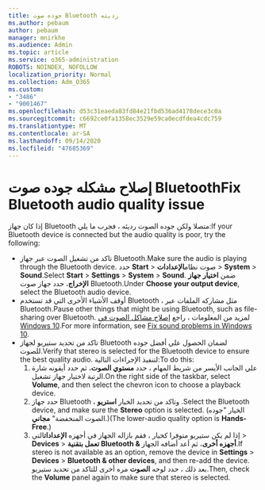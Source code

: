```yaml
---
title: جوده صوت Bluetooth رديئه
ms.author: pebaum
author: pebaum
manager: mnirkhe
ms.audience: Admin
ms.topic: article
ms.service: o365-administration
ROBOTS: NOINDEX, NOFOLLOW
localization_priority: Normal
ms.collection: Adm_O365
ms.custom:
- "3486"
- "9001467"
ms.openlocfilehash: d53c31eaeda83fd84e21fbd536ad4178dece3c0a
ms.sourcegitcommit: c6692ce0fa1358ec3529e59ca0ecdfdea4cdc759
ms.translationtype: MT
ms.contentlocale: ar-SA
ms.lasthandoff: 09/14/2020
ms.locfileid: "47685369"
---
```

# <a name="fix-bluetooth-audio-quality-issue"></a><span data-ttu-id="429c2-102">إصلاح مشكله جوده صوت Bluetooth</span><span class="sxs-lookup"><span data-stu-id="429c2-102">Fix Bluetooth audio quality issue</span></span>

<span data-ttu-id="429c2-103">إذا كان جهاز Bluetooth متصلا ولكن جوده الصوت رديئه ، فجرب ما يلي:</span><span class="sxs-lookup"><span data-stu-id="429c2-103">If your Bluetooth device is connected but the audio quality is poor, try the following:</span></span>

- <span data-ttu-id="429c2-104">تاكد من تشغيل الصوت عبر جهاز Bluetooth.</span><span class="sxs-lookup"><span data-stu-id="429c2-104">Make sure the audio is playing through the Bluetooth device.</span></span> <span data-ttu-id="429c2-105">حدد **Start**  >  صوت نظام**الإعدادات**  >  **System**  >  **Sound**.</span><span class="sxs-lookup"><span data-stu-id="429c2-105">Select **Start** > **Settings** > **System** > **Sound**.</span></span> <span data-ttu-id="429c2-106">ضمن **اختيار جهاز الإخراج**، حدد جهاز صوت Bluetooth.</span><span class="sxs-lookup"><span data-stu-id="429c2-106">Under **Choose your output device**, select the Bluetooth audio device.</span></span>
- <span data-ttu-id="429c2-107">أوقف الأشياء الأخرى التي قد تستخدم Bluetooth ، مثل مشاركه الملفات عبر Bluetooth.</span><span class="sxs-lookup"><span data-stu-id="429c2-107">Pause other things that might be using Bluetooth, such as file-sharing over Bluetooth.</span></span> <span data-ttu-id="429c2-108">لمزيد من المعلومات ، راجع [إصلاح مشاكل الصوت في Windows 10](https://support.microsoft.com/help/4520288/windows-10-fix-sound-problems).</span><span class="sxs-lookup"><span data-stu-id="429c2-108">For more information, see [Fix sound problems in Windows 10](https://support.microsoft.com/help/4520288/windows-10-fix-sound-problems).</span></span>
- <span data-ttu-id="429c2-109">تاكد من تحديد ستيريو لجهاز Bluetooth لضمان الحصول علي أفضل جوده للصوت.</span><span class="sxs-lookup"><span data-stu-id="429c2-109">Verify that stereo is selected for the Bluetooth device to ensure the best quality audio.</span></span> <span data-ttu-id="429c2-110">لتنفيذ الإجراءات التالية:</span><span class="sxs-lookup"><span data-stu-id="429c2-110">To do this:</span></span> 
    1. <span data-ttu-id="429c2-111">علي الجانب الأيسر من شريط المهام ، حدد **مستوي الصوت**، ثم حدد أيقونه شارة الرتبة لاختيار جهاز تشغيل.</span><span class="sxs-lookup"><span data-stu-id="429c2-111">On the right side of the taskbar, select **Volume**, and then select the chevron icon to choose a playback device.</span></span>
    2. <span data-ttu-id="429c2-112">حدد جهاز Bluetooth ، وتاكد من تحديد الخيار **استريو** .</span><span class="sxs-lookup"><span data-stu-id="429c2-112">Select the Bluetooth device, and make sure the **Stereo** option is selected.</span></span> <span data-ttu-id="429c2-113">(الخيار "جوده الصوت المنخفضة" **مجاني**.)</span><span class="sxs-lookup"><span data-stu-id="429c2-113">(The lower-audio quality option is **Hands-Free**.)</span></span>
    3. <span data-ttu-id="429c2-114">إذا لم يكن ستيريو متوفرا كخيار ، فقم بازاله الجهاز في أجهزه **الإعدادات**التي  >  **Devices**  >  **تعمل بتقنية Bluetooth & أجهزه أخرى**، ثم أعد أضافه الجهاز.</span><span class="sxs-lookup"><span data-stu-id="429c2-114">If stereo is not available as an option, remove the device in **Settings** > **Devices** > **Bluetooth & other devices**, and then re-add the device.</span></span> <span data-ttu-id="429c2-115">بعد ذلك ، حدد لوحه **الصوت** مره أخرى للتاكد من تحديد ستيريو.</span><span class="sxs-lookup"><span data-stu-id="429c2-115">Then, check the **Volume** panel again to make sure that stereo is selected.</span></span>

